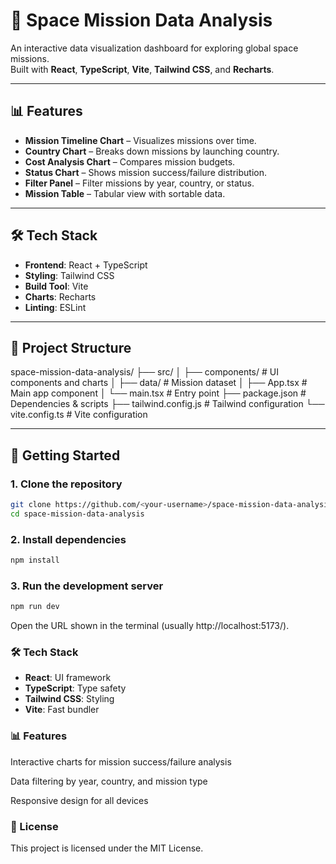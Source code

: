 # 🚀 Space Mission Data Analysis

An interactive data visualization dashboard for exploring global space missions.  
Built with **React**, **TypeScript**, **Vite**, **Tailwind CSS**, and **Recharts**.

---

## 📊 Features

- **Mission Timeline Chart** – Visualizes missions over time.
- **Country Chart** – Breaks down missions by launching country.
- **Cost Analysis Chart** – Compares mission budgets.
- **Status Chart** – Shows mission success/failure distribution.
- **Filter Panel** – Filter missions by year, country, or status.
- **Mission Table** – Tabular view with sortable data.

---

## 🛠️ Tech Stack

- **Frontend**: React + TypeScript
- **Styling**: Tailwind CSS
- **Build Tool**: Vite
- **Charts**: Recharts
- **Linting**: ESLint

---

## 📂 Project Structure

space-mission-data-analysis/
├── src/
│ ├── components/ # UI components and charts
│ ├── data/ # Mission dataset
│ ├── App.tsx # Main app component
│ └── main.tsx # Entry point
├── package.json # Dependencies & scripts
├── tailwind.config.js # Tailwind configuration
└── vite.config.ts # Vite configuration

---

## 🚀 Getting Started

### 1. Clone the repository
```bash
git clone https://github.com/<your-username>/space-mission-data-analysis.git
cd space-mission-data-analysis
```

### 2. Install dependencies
```bash
npm install
```
### 3. Run the development server
```bash
npm run dev
```
Open the URL shown in the terminal (usually http://localhost:5173/).


### 🛠️ Tech Stack

- **React**: UI framework
- **TypeScript**: Type safety
- **Tailwind CSS**: Styling
- **Vite**: Fast bundler

### 📊 Features

Interactive charts for mission success/failure analysis

Data filtering by year, country, and mission type

Responsive design for all devices

### 📜 License
This project is licensed under the MIT License.

